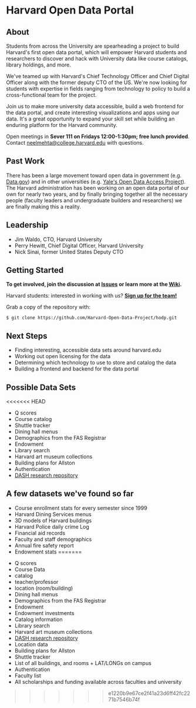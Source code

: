# Harvard Open Data Portal
## About
Students from across the University are spearheading a project to build Harvard's first open data portal, which will empower Harvard students and researchers to discover and hack with University data like course catalogs, library holdings, and more.

We've teamed up with Harvard's Chief Technology Officer and Chief Digital Officer along with the former deputy CTO of the US. We're now looking for students with expertise in fields ranging from technology to policy to build a cross-functional team for the project.

Join us to make more university data accessible, build a web frontend for the data portal, and create interesting visualizations and apps using our data. It's a great opportunity to expand your skill set while building an enduring platform for the Harvard community.

Open meetings in **Sever 111 on Fridays 12:00-1:30pm; free lunch provided**. Contact neelmehta@college.harvard.edu with questions.

## Past Work
There has been a large movement toward open data in government (e.g. [Data.gov](http://data.gov)) and in other universities (e.g. [Yale's Open Data Access Project](http://yoda.yale.edu/)). The Harvard administration has been working on an open data portal of our own for nearly two years, and by finally bringing together all the necessary people (faculty leaders and undergraduate builders and researchers) we are finally making this a reality.

## Leadership
- Jim Waldo, CTO, Harvard University
- Perry Hewitt, Chief Digital Officer, Harvard University
- Nick Sinai, former United States Deputy CTO

## Getting Started
**To get involved, join the discussion at [Issues](https://github.com/Harvard-Open-Data-Project/droid/issues) or learn more at the [Wiki](https://github.com/Harvard-Open-Data-Project/droid/wiki).**

Harvard students: interested in working with us? **[Sign up for the team!](https://groups.google.com/forum/#!forum/harvardopendata)**

Grab a copy of the repository with:

```
$ git clone https://github.com/Harvard-Open-Data-Project/hodp.git
```

## Next Steps
- Finding interesting, accessible data sets around harvard.edu
- Working out open licensing for the data
- Determining which technology to use to store and catalog the data
- Building a frontend and backend for the data portal

## Possible Data Sets
<<<<<<< HEAD
- Q scores
- Course catalog
- Shuttle tracker
- Dining hall menus
- Demographics from the FAS Registrar
- Endowment
- Library search
- Harvard art museum collections
- Building plans for Allston
- Authentication
- [DASH research repository](http://dash.harvard.edu/)

## A few datasets we've found so far
- Course enrollment stats for every semester since 1999
- Harvard Dining Services menus
- 3D models of Harvard buildings
- Harvard Police daily crime Log
- Financial aid records
- Faculty and staff demographics
- Annual fire safety report
- Endowment stats
=======

* Q scores
* Course Data
 * catalog
 * teacher/professor
 * location (room/building)
* Dining hall menus
* Demographics from the FAS Registrar
* Endowment
 * Endowment investments
* Catalog information
 * Library search
 * Harvard art museum collections
 * [DASH research repository](http://dash.harvard.edu/)
* Location data
 * Building plans for Allston
 * Shuttle tracker
 * List of all buildings, and rooms + LAT/LONGs on campus
* Authentication
* Faculty list
* All scholarships and funding available across faculties and university

>>>>>>> e1220b9e67ce2f41a23d6ff42fc2271b7546b74f
